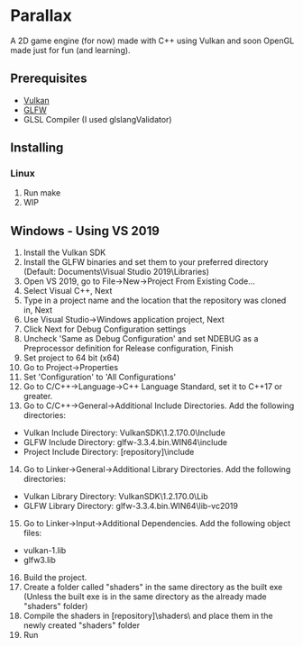 # Parallax
A 2D game engine (for now) made with C++ using Vulkan and soon OpenGL made just for fun (and learning).

## Prerequisites
* [Vulkan](https://www.vulkan.org/tools#download-these-essential-development-tools)
* [GLFW](https://www.glfw.org/download)
* GLSL Compiler (I used glslangValidator)

## Installing
### Linux
1. Run make
2. WIP

## Windows - Using VS 2019
1. Install the Vulkan SDK
2. Install the GLFW binaries and set them to your preferred directory (Default: Documents\Visual Studio 2019\Libraries\)
3. Open VS 2019, go to File->New->Project From Existing Code...
4. Select Visual C++, Next
5. Type in a project name and the location that the repository was cloned in, Next
6. Use Visual Studio->Windows application project, Next
7. Click Next for Debug Configuration settings
8. Uncheck 'Same as Debug Configuration' and set NDEBUG as a Preprocessor definition for Release configuration, Finish
9. Set project to 64 bit (x64)
10. Go to Project->Properties
11. Set 'Configuration' to 'All Configurations'
12. Go to C/C++->Language->C++ Language Standard, set it to C++17 or greater.
13. Go to C/C++->General->Additional Include Directories. Add the following directories:
  * Vulkan Include Directory: VulkanSDK\1.2.170.0\Include
  * GLFW Include Directory: glfw-3.3.4.bin.WIN64\include
  * Project Include Directory: [repository]\include
14. Go to Linker->General->Additional Library Directories. Add the following directories:
  * Vulkan Library Directory: VulkanSDK\1.2.170.0\Lib
  * GLFW Library Directory: glfw-3.3.4.bin.WIN64\lib-vc2019
15. Go to Linker->Input->Additional Dependencies. Add the following object files:
  * vulkan-1.lib
  * glfw3.lib
16. Build the project.
17. Create a folder called "shaders" in the same directory as the built exe (Unless the built exe is in the same directory as the already made "shaders" folder)
18. Compile the shaders in [repository]\shaders\ and place them in the newly created "shaders" folder
19. Run
